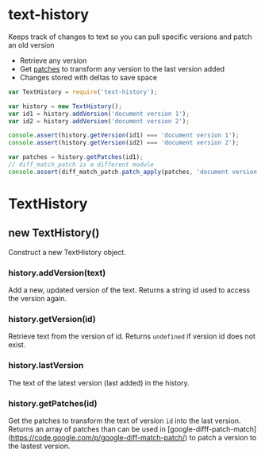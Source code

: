 # text-history
Keeps track of changes to text so you can pull specific versions and patch an old version

* Retrieve any version
* Get [patches](https://code.google.com/p/google-diff-match-patch/) to transform any version to the last version added
* Changes stored with deltas to save space

```javascript
var TextHistory = require('text-history');

var history = new TextHistory();
var id1 = history.addVersion('document version 1');
var id2 = history.addVersion('document version 2');

console.assert(history.getVersion(id1) === 'document version 1');
console.assert(history.getVersion(id2) === 'document version 2');

var patches = history.getPatches(id1);
// diff_match_patch is a different module
console.assert(diff_match_patch.patch_apply(patches, 'document version 1')[0] === 'document version 2');

```
# TextHistory
## new TextHistory()
Construct a new TextHistory object.
### history.addVersion(text)
Add a new, updated version of the text. Returns a string id used to access the version again.
### history.getVersion(id)
Retrieve text from the version of id. Returns `undefined` if version id does not exist.
### history.lastVersion
The text of the latest version (last added) in the history.
### history.getPatches(id)
Get the patches to transform the text of version `id` into the last version. Returns an array of patches than can be used in [google-difff-patch-match] (https://code.google.com/p/google-diff-match-patch/) to patch a version to the lastest version.
